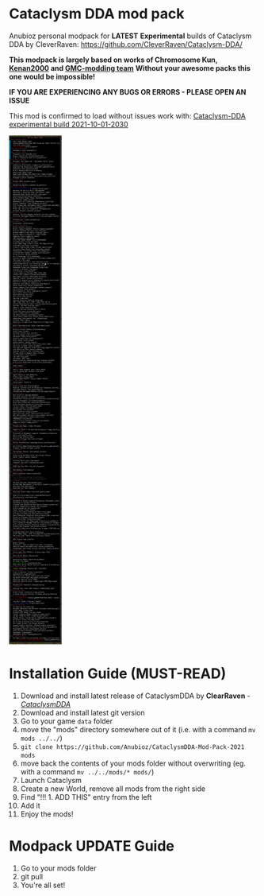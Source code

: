 # Cataclysm DDA mod pack
Anubioz personal modpack for **LATEST** **Experimental** builds of Cataclysm DDA by CleverRaven: https://github.com/CleverRaven/Cataclysm-DDA/

**This modpack is largely based on works of Chromosome Kun, [Kenan2000](https://github.com/Kenan2000/CDDA-Kenan-Modpack) and [GMC-modding team](https://github.com/GMC-Modding-Team/Community-Mod-Compilation-redux)**
**Without your awesome packs this one would be impossible!**

**IF YOU ARE EXPERIENCING ANY BUGS OR ERRORS - PLEASE OPEN AN ISSUE**

This mod is confirmed to load without issues work with: [Cataclysm-DDA experimental build 2021-10-01-2030](https://github.com/CleverRaven/Cataclysm-DDA/releases/tag/cdda-experimental-2021-10-01-2030)

![mod list](modlist.webp)

# Installation Guide (MUST-READ)

1. Download and install latest release of CataclysmDDA by **ClearRaven** - [*CataclysmDDA*](https://github.com/CleverRaven/Cataclysm-DDA/releases)
2. Download and install latest git version
3. Go to your game `data` folder
4. move the "mods" directory somewhere out of it (i.e. with a command `mv mods ../../`)
5. `git clone https://github.com/Anubioz/CataclysmDDA-Mod-Pack-2021 mods`
6. move back the contents of your mods folder without overwriting (eg. with a command `mv ../../mods/* mods/`)
7. Launch Cataclysm
8. Create a new World, remove all mods from the right side
9. Find "!!! 1. ADD THIS" entry from the left
10. Add it
11. Enjoy the mods!


# Modpack UPDATE Guide

1. Go to your mods folder
2. git pull
3. You're all set!

